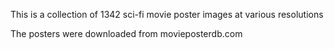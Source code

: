 This is a collection of 1342 sci-fi movie poster images at various resolutions

The posters were downloaded from movieposterdb.com



